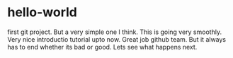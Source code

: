 # hello-world
first git project. But a very simple one I think.
This is going very smoothly. Very nice introductio tutorial upto now. Great job github team. But it always has to end whether its bad or good. Lets see what happens next.
